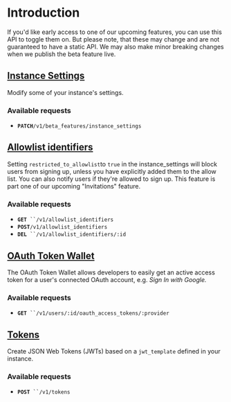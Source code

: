 # Introduction

If you'd like early access to one of our upcoming features, you can use this API to toggle them on.  But please note, that these may change and are not guaranteed to have a static API.  We may also make minor breaking changes when we publish the beta feature live.

## [Instance Settings](instance-settings.md)

Modify some of your instance's settings.

### Available requests

* **`PATCH`**`/v1/beta_features/instance_settings`

## ****[**Allowlist identifiers**](allowlist-identifiers.md)****

Setting `restricted_to_allowlist`to `true` in the instance\_settings will block users from signing up, unless you have explicitly added them to the allow list.  You can also notify users if they're allowed to sign up.  This feature is part one of our upcoming "Invitations" feature.

### Available requests

* **`GET`**` ``/v1/allowlist_identifiers`
* **`POST`**`/v1/allowlist_identifiers`
* **`DEL`**` ``/v1/allowlist_identifiers/:id`

## [OAuth Token Wallet](oauth-token-wallet.md)

The OAuth Token Wallet allows developers to easily get an active access token for a user's connected OAuth account, e.g. _Sign In with Google._

### Available requests

* **`GET`**` ``/v1/users/:id/oauth_access_tokens/:provider`

## [Tokens](introduction.md#tokens)

Create JSON Web Tokens (JWTs) based on a `jwt_template` defined in your instance.

### Available requests

* **`POST`**` ``/v1/tokens`
